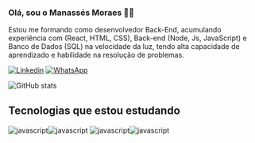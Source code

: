### Olá, sou o Manassés Moraes ✋🏾
Estou me formando como desenvolvedor Back-End, acumulando experiência com (React, HTML, CSS), Back-end (Node, Js, JavaScript) e Banco de Dados (SQL) na velocidade da luz, tendo alta capacidade de aprendizado e habilidade na resolução de problemas.

[![Linkedin](https://img.shields.io/badge/LinkedIn-0077B5?style=for-the-badge&logo=linkedin&logoColor=white)](https://www.linkedin.com/in/manassesmlira/) [![WhatsApp](https://img.shields.io/badge/WhatsApp-25D366?style=for-the-badge&logo=whatsapp&logoColor=white)](https://wa.me/qr/JGASNMTHZQZOP1) 

![GitHub stats](https://github-readme-stats.vercel.app/api?username=manassesmlira&show_icons=true&theme=dracula)

## Tecnologias que estou estudando

<img align ="center" alt="javascript" src="https://img.shields.io/badge/JavaScript-F7DF1E?style=for-the-badge&logo=javascript&logoColor=black"><img align ="center" alt="javascript" src="https://img.shields.io/badge/MySQL-00000F?style=for-the-badge&logo=mysql&logoColor=white">
<img align ="center" alt="javascript" src="https://img.shields.io/badge/React-20232A?style=for-the-badge&logo=react&logoColor=61DAFB"><img align ="center" alt="javascript" src="https://img.shields.io/badge/Node.js-43853D?style=for-the-badge&logo=node.js&logoColor=white">
</div>
